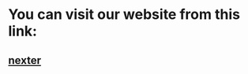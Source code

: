 # You can visit our website from this link: 

## [nexter](https://ammoor.github.io/nexter/HTML/index.html)
